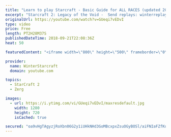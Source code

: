```yaml
---
title: "Learn to play Starcraft - Basic Guide for ALL RACES (updated 2017) #2"
excerpt: "Starcraft 2: Legacy of the Void -  Send replays: winterreplays@gmail.com ( -- Watch live at https://www.twitch.tv/wintergaming"
originalUrl: https://youtube.com/watch?v=GUeqi7vEDvI
type: video
price: Free
length: PT2H28M37S
publishedDateTime: 2018-09-21T22:08:36Z
heat: 50

featuredContent: "<iframe width=\"800\" height=\"500\" frameborder=\"0\" src=\"https://www.youtube.com/embed/GUeqi7vEDvI\" allow=\"accelerometer; autoplay; encrypted-media; gyroscope; picture-in-picture\" allowfullscreen></iframe>"

provider:
  name: WinterStarcraft
  domain: youtube.com

topics:
  - StarCraft 2
  - Zerg

images:
  - url: https://i.ytimg.com/vi/GUeqi7vEDvI/maxresdefault.jpg
    width: 1280
    height: 720
    isCached: true

secured: "oa9vHgTAgyzjRoXbn06G2y1iUHkNHd3GoMBcxpxZsuOGyBOSl/aiFNIaFZfKuPbmSaSsxUVS7IyX69eLfCfLPZwicFvqPV9wBIiVWaS65T1oa8U9Tu5vrNxQcv7bGpdVFcCeyMCVu+ZXYzGKTiVzg3r0BHR3ytBj9aY2MvCKaTwhOKKqKFUuUOGzhfWVGobNmRT5+vh+IRjv1EK9MLOG7+KiICP9duOGuDHx/qwEjB3ul0SuEG+NPqBC2Ons5u+Liz+T9Af4ESneteZR44/lg1pD8tOaNsNrvquv4dlAlTQAmN3vdsC1CY1WMvqhFkX7A3ep/LV2g1Sn7FJTl5ZTZv8Y7mTQTEbLM9oUq88C4yccfkQS9+ChSoIJ1n2Ft+6QRVCtgBxU/3BAoZKiC24sLdIn7sOO6dXWcZGwDguxRrg=;ZYMc5rjGua8TFn0aQk1Awg=="
---
```


